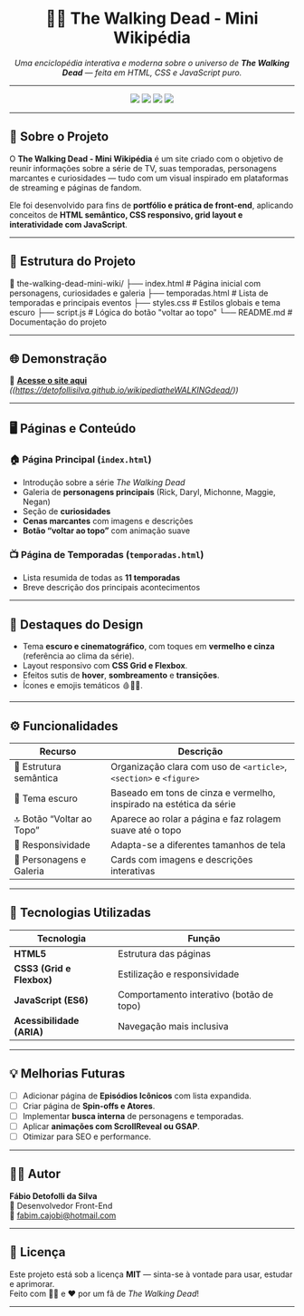 <h1 align="center">🧟‍♂️ The Walking Dead - Mini Wikipédia</h1>

<p align="center">
  <em>Uma enciclopédia interativa e moderna sobre o universo de <strong>The Walking Dead</strong> — feita em HTML, CSS e JavaScript puro.</em>
</p>

---

<p align="center">
  <img src="https://img.shields.io/badge/HTML5-E34F26?style=for-the-badge&logo=html5&logoColor=white"/>
  <img src="https://img.shields.io/badge/CSS3-1572B6?style=for-the-badge&logo=css3&logoColor=white"/>
  <img src="https://img.shields.io/badge/JavaScript-F7DF1E?style=for-the-badge&logo=javascript&logoColor=black"/>
  <img src="https://img.shields.io/badge/Status-Em%20Desenvolvimento-orange?style=for-the-badge"/>
</p>

---

## 🧠 Sobre o Projeto

O **The Walking Dead - Mini Wikipédia** é um site criado com o objetivo de reunir informações sobre a série de TV, suas temporadas, personagens marcantes e curiosidades — tudo com um visual inspirado em plataformas de streaming e páginas de fandom.  

Ele foi desenvolvido para fins de **portfólio e prática de front-end**, aplicando conceitos de **HTML semântico, CSS responsivo, grid layout e interatividade com JavaScript**.

---

## 🧩 Estrutura do Projeto

📂 the-walking-dead-mini-wiki/
├── index.html # Página inicial com personagens, curiosidades e galeria
├── temporadas.html # Lista de temporadas e principais eventos
├── styles.css # Estilos globais e tema escuro
├── script.js # Lógica do botão "voltar ao topo"
└── README.md # Documentação do projeto


---

## 🌐 Demonstração

🔗 [**Acesse o site aqui**](#) *((https://detofollisilva.github.io/wikipediatheWALKINGdead/))*

---

## 🖥️ Páginas e Conteúdo

### 🏠 Página Principal (`index.html`)
- Introdução sobre a série *The Walking Dead*  
- Galeria de **personagens principais** (Rick, Daryl, Michonne, Maggie, Negan)
- Seção de **curiosidades**
- **Cenas marcantes** com imagens e descrições
- **Botão “voltar ao topo”** com animação suave

### 📺 Página de Temporadas (`temporadas.html`)
- Lista resumida de todas as **11 temporadas**
- Breve descrição dos principais acontecimentos

---

## 🎨 Destaques do Design

- Tema **escuro e cinematográfico**, com toques em **vermelho e cinza** (referência ao clima da série).  
- Layout responsivo com **CSS Grid e Flexbox**.  
- Efeitos sutis de **hover**, **sombreamento** e **transições**.  
- Ícones e emojis temáticos 🩸🧟‍♀️.

---

## ⚙️ Funcionalidades

| Recurso | Descrição |
|----------|------------|
| 🧱 Estrutura semântica | Organização clara com uso de `<article>`, `<section>` e `<figure>` |
| 🎨 Tema escuro | Baseado em tons de cinza e vermelho, inspirado na estética da série |
| 🔝 Botão “Voltar ao Topo” | Aparece ao rolar a página e faz rolagem suave até o topo |
| 📱 Responsividade | Adapta-se a diferentes tamanhos de tela |
| 🧟 Personagens e Galeria | Cards com imagens e descrições interativas |

---

## 🧰 Tecnologias Utilizadas

| Tecnologia | Função |
|-------------|--------|
| **HTML5** | Estrutura das páginas |
| **CSS3 (Grid e Flexbox)** | Estilização e responsividade |
| **JavaScript (ES6)** | Comportamento interativo (botão de topo) |
| **Acessibilidade (ARIA)** | Navegação mais inclusiva |

---

## 💡 Melhorias Futuras

- [ ] Adicionar página de **Episódios Icônicos** com lista expandida.  
- [ ] Criar página de **Spin-offs e Atores**.  
- [ ] Implementar **busca interna** de personagens e temporadas.  
- [ ] Aplicar **animações com ScrollReveal ou GSAP**.  
- [ ] Otimizar para SEO e performance.

---

## 👨‍💻 Autor

**Fábio Detofolli da Silva**  
💼 Desenvolvedor Front-End  
📧 fabim.cajobi@hotmail.com  


---

## 🧾 Licença

Este projeto está sob a licença **MIT** — sinta-se à vontade para usar, estudar e aprimorar.  
Feito com 🧟‍♂️ e ❤️ por um fã de *The Walking Dead*!

---
